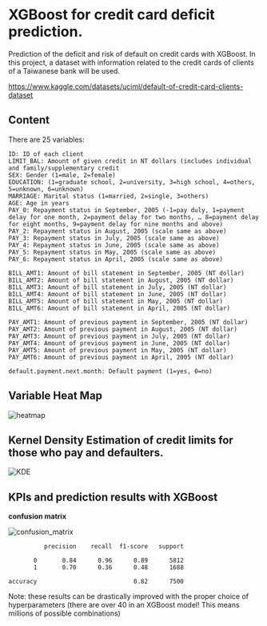 # XGBoost for credit card deficit prediction.
Prediction of the deficit and risk of default on credit cards with XGBoost. In this project, a dataset with information related to the credit cards of clients of a Taiwanese bank will be used.

https://www.kaggle.com/datasets/uciml/default-of-credit-card-clients-dataset

## Content

There are 25 variables:

    ID: ID of each client
    LIMIT_BAL: Amount of given credit in NT dollars (includes individual and family/supplementary credit
    SEX: Gender (1=male, 2=female)
    EDUCATION: (1=graduate school, 2=university, 3=high school, 4=others, 5=unknown, 6=unknown)
    MARRIAGE: Marital status (1=married, 2=single, 3=others)
    AGE: Age in years
    PAY_0: Repayment status in September, 2005 (-1=pay duly, 1=payment delay for one month, 2=payment delay for two months, … 8=payment delay for eight months, 9=payment delay for nine months and above)
    PAY_2: Repayment status in August, 2005 (scale same as above)
    PAY_3: Repayment status in July, 2005 (scale same as above)
    PAY_4: Repayment status in June, 2005 (scale same as above)
    PAY_5: Repayment status in May, 2005 (scale same as above)
    PAY_6: Repayment status in April, 2005 (scale same as above)
    
    BILL_AMT1: Amount of bill statement in September, 2005 (NT dollar)
    BILL_AMT2: Amount of bill statement in August, 2005 (NT dollar)
    BILL_AMT3: Amount of bill statement in July, 2005 (NT dollar)
    BILL_AMT4: Amount of bill statement in June, 2005 (NT dollar)
    BILL_AMT5: Amount of bill statement in May, 2005 (NT dollar)
    BILL_AMT6: Amount of bill statement in April, 2005 (NT dollar)
    
    PAY_AMT1: Amount of previous payment in September, 2005 (NT dollar)
    PAY_AMT2: Amount of previous payment in August, 2005 (NT dollar)
    PAY_AMT3: Amount of previous payment in July, 2005 (NT dollar)
    PAY_AMT4: Amount of previous payment in June, 2005 (NT dollar)
    PAY_AMT5: Amount of previous payment in May, 2005 (NT dollar)
    PAY_AMT6: Amount of previous payment in April, 2005 (NT dollar)
    
    default.payment.next.month: Default payment (1=yes, 0=no)

## Variable Heat Map

![heatmap](https://user-images.githubusercontent.com/92114788/235670469-6fc97a22-9ac0-49ca-982d-2a3ad32894d9.png)

## Kernel Density Estimation of credit limits for those who pay and defaulters.

![KDE](https://user-images.githubusercontent.com/92114788/235672153-fc859eef-6a0d-4ebb-ba6b-c3a577a77e12.png)

## KPIs and prediction results with XGBoost

**confusion matrix**

![confusion_matrix](https://user-images.githubusercontent.com/92114788/235673922-32b0cecb-9cfc-471e-8d32-b9ed869177cd.png)


              precision    recall  f1-score   support

           0       0.84      0.96      0.89      5812
           1       0.70      0.36      0.48      1688

    accuracy                           0.82      7500

Note: these results can be drastically improved with the proper choice of hyperparameters (there are over 40 in an XGBoost model! This means millions of possible combinations)
